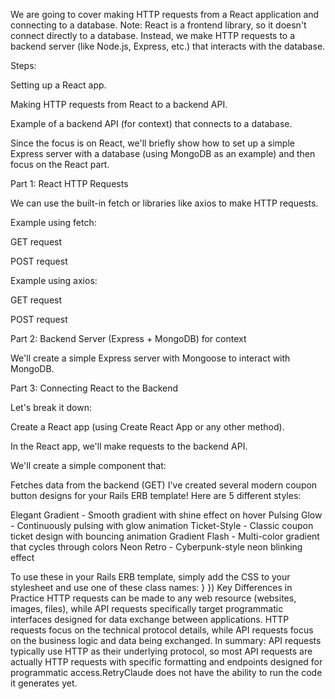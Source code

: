 We are going to cover making HTTP requests from a React application and connecting to a database.
Note: React is a frontend library, so it doesn't connect directly to a database. Instead, we make HTTP requests to a backend server (like Node.js, Express, etc.) that interacts with the database.

Steps:

Setting up a React app.

Making HTTP requests from React to a backend API.

Example of a backend API (for context) that connects to a database.

Since the focus is on React, we'll briefly show how to set up a simple Express server with a database (using MongoDB as an example) and then focus on the React part.

Part 1: React HTTP Requests

We can use the built-in fetch or libraries like axios to make HTTP requests.

Example using fetch:

GET request

POST request

Example using axios:

GET request

POST request

Part 2: Backend Server (Express + MongoDB) for context

We'll create a simple Express server with Mongoose to interact with MongoDB.

Part 3: Connecting React to the Backend

Let's break it down:

Create a React app (using Create React App or any other method).

In the React app, we'll make requests to the backend API.

We'll create a simple component that:

Fetches data from the backend (GET)
I've created several modern coupon button designs for your Rails ERB template! Here are 5 different styles:

Elegant Gradient - Smooth gradient with shine effect on hover
Pulsing Glow - Continuously pulsing with glow animation
Ticket-Style - Classic coupon ticket design with bouncing animation
Gradient Flash - Multi-color gradient that cycles through colors
Neon Retro - Cyberpunk-style neon blinking effect

To use these in your Rails ERB template, simply add the CSS to your stylesheet and use one of these class names:
  }
})
Key Differences in Practice
HTTP requests can be made to any web resource (websites, images, files), while API requests specifically target programmatic interfaces designed for data exchange between applications.
HTTP requests focus on the technical protocol details, while API requests focus on the business logic and data being exchanged.
In summary: API requests typically use HTTP as their underlying protocol, so most API requests are actually HTTP requests with specific formatting and endpoints designed for programmatic access.RetryClaude does not have the ability to run the code it generates yet.
